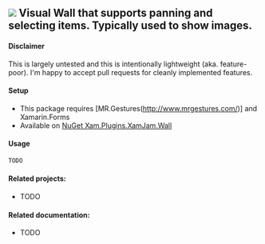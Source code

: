 ## ![](https://github.com/jasonCodesAway/XamJam/blob/master/XamJam.Wall/icon.png) Visual Wall that supports panning and selecting items. Typically used to show images.

#### Disclaimer
This is largely untested and this is intentionally lightweight (aka. feature-poor). I'm happy to accept pull requests for cleanly implemented features.

#### Setup
* This package requires [MR.Gestures(http://www.mrgestures.com/)] and Xamarin.Forms
* Available on [NuGet Xam.Plugins.XamJam.Wall](https://www.nuget.org/packages/Xam.Plugins.XamJam.Wall)

#### Usage
```csharp
TODO
```
#### Related projects:
* TODO

#### Related documentation:
* TODO
